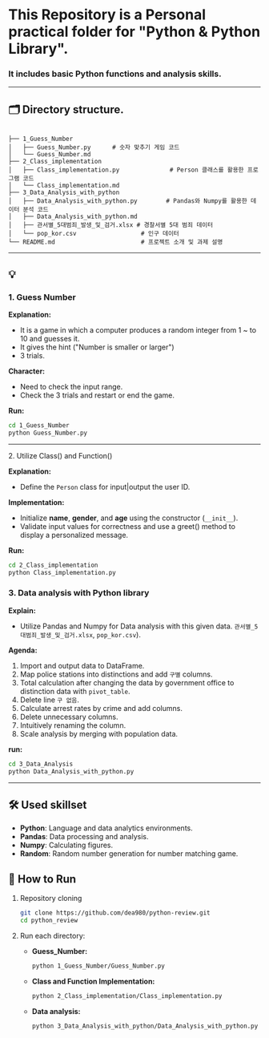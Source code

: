 # This Repository is a Personal practical folder  for "Python & Python Library". 
### It includes basic Python functions and analysis skills.
---

## 🗂 Directory structure.

```

├── 1_Guess_Number
│   ├── Guess_Number.py      # 숫자 맞추기 게임 코드
│   └── Guess_Number.md
├── 2_Class_implementation
│   ├── Class_implementation.py              # Person 클래스를 활용한 프로그램 코드
│   └── Class_implementation.md            
├── 3_Data_Analysis_with_python
│   ├── Data_Analysis_with_python.py        # Pandas와 Numpy를 활용한 데이터 분석 코드
│   ├── Data_Analysis_with_python.md        
│   ├── 관서별_5대범죄_발생_및_검거.xlsx # 경찰서별 5대 범죄 데이터
│   └── pop_kor.csv                  # 인구 데이터
└── README.md                        # 프로젝트 소개 및 과제 설명
```

---

## 💡 

### 1. Guess Number

**Explanation:**

- It is a game in which a computer produces a random integer from 1 ~ to 10 and guesses it.
- It gives the hint ("Number is smaller or larger")
- 3 trials.

**Character:**

- Need to check the input range.
- Check the 3 trials and restart or end the game.

**Run:**

```bash
cd 1_Guess_Number
python Guess_Number.py
```

---

2️. Utilize Class() and Function()

**Explanation:**

- Define the `Person` class for input|output the user ID.

**Implementation:**

- Initialize **name**, **gender**, and **age** using the constructor (`__init__`).
- Validate input values for correctness and use a greet() method to display a personalized message.

**Run:**

```bash
cd 2_Class_implementation
python Class_implementation.py
```

### 3. Data analysis with Python library

**Explain:**

- Utilize Pandas and Numpy for Data analysis with this given data. `관서별_5대범죄_발생_및_검거.xlsx`, `pop_kor.csv`).

**Agenda:**

1. Import and output data to DataFrame.
2. Map police stations into distinctions and add `구별` columns.
3. Total calculation after changing the data by government office to distinction data with `pivot_table`.
4. Delete line `구 없음`.
5. Calculate arrest rates by crime and add columns.
6. Delete unnecessary columns.
7. Intuitively renaming the column.
8. Scale analysis by merging with population data.

**run:**

```bash
cd 3_Data_Analysis
python Data_Analysis_with_python.py
```

---

## 🛠 Used skillset

- **Python**: Language and data analytics environments.
- **Pandas**: Data processing and analysis.
- **Numpy**: Calculating figures.
- **Random**: Random number generation for number matching game.

## 🚀 How to Run

1. Repository cloning
    
    ```bash
    git clone https://github.com/dea980/python-review.git
    cd python_review
    ```
    
2. Run each directory:
    - **Guess_Number:**
      ```bash
      python 1_Guess_Number/Guess_Number.py
      ```
    - **Class and Function Implementation:**
      ```bash
      python 2_Class_implementation/Class_implementation.py
      ```
    - **Data analysis:**
      ```bash
      python 3_Data_Analysis_with_python/Data_Analysis_with_python.py
      ```
